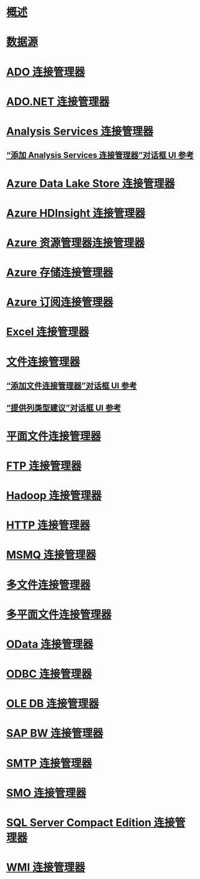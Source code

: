 # [概述](integration-services-ssis-connections.md)  
# [数据源](data-sources.md)  
# [ADO 连接管理器](ado-connection-manager.md)  
# [ADO.NET 连接管理器](ado-net-connection-manager.md)  
# [Analysis Services 连接管理器](analysis-services-connection-manager.md)  
## [“添加 Analysis Services 连接管理器”对话框 UI 参考](add-analysis-services-connection-manager-dialog-box-ui-reference.md)  
# [Azure Data Lake Store 连接管理器](azure-data-lake-store-connection-manager.md)  
# [Azure HDInsight 连接管理器](azure-hdinsight-connection-manager.md)  
# [Azure 资源管理器连接管理器](azure-resource-manager-connection-manager.md)  
# [Azure 存储连接管理器](azure-storage-connection-manager.md)  
# [Azure 订阅连接管理器](azure-subscription-connection-manager.md)  
# [Excel 连接管理器](excel-connection-manager.md)  
# [文件连接管理器](file-connection-manager.md)  
## [“添加文件连接管理器”对话框 UI 参考](add-file-connection-manager-dialog-box-ui-reference.md)  
## [“提供列类型建议”对话框 UI 参考](suggest-column-types-dialog-box-ui-reference.md)  
# [平面文件连接管理器](flat-file-connection-manager.md)  
# [FTP 连接管理器](ftp-connection-manager.md)  
# [Hadoop 连接管理器](hadoop-connection-manager.md)  
# [HTTP 连接管理器](http-connection-manager.md)  
# [MSMQ 连接管理器](msmq-connection-manager.md)  
# [多文件连接管理器](multiple-files-connection-manager.md)  
# [多平面文件连接管理器](multiple-flat-files-connection-manager.md)  
# [OData 连接管理器](odata-connection-manager.md)  
# [ODBC 连接管理器](odbc-connection-manager.md)  
# [OLE DB 连接管理器](ole-db-connection-manager.md)  
# [SAP BW 连接管理器](sap-bw-connection-manager.md)  
# [SMTP 连接管理器](smtp-connection-manager.md)  
# [SMO 连接管理器](smo-connection-manager.md)  
# [SQL Server Compact Edition 连接管理器](sql-server-compact-edition-connection-manager.md)  
# [WMI 连接管理器](wmi-connection-manager.md)  

